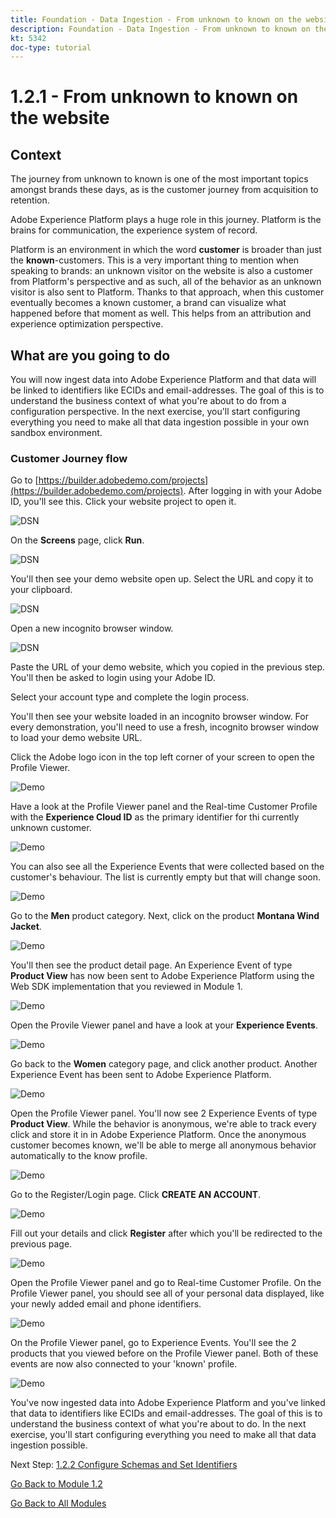 ```yaml
---
title: Foundation - Data Ingestion - From unknown to known on the website
description: Foundation - Data Ingestion - From unknown to known on the website
kt: 5342
doc-type: tutorial
---
```

# 1.2.1 - From unknown to known on the website

## Context

The journey from unknown to known is one of the most important topics amongst brands these days, as is the customer journey from acquisition to retention. 

Adobe Experience Platform plays a huge role in this journey. Platform is the brains for communication, the experience system of record.

Platform is an environment in which the word **customer** is broader than just the **known**-customers. This is a very important thing to mention when speaking to brands: an unknown visitor on the website is also a customer from Platform's perspective and as such, all of the behavior as an unknown visitor is also sent to Platform. Thanks to that approach, when this customer eventually becomes a known customer, a brand can visualize what happened before that moment as well. This helps from an attribution and experience optimization perspective.

## What are you going to do

You will now ingest data into Adobe Experience Platform and that data will be linked to identifiers like ECIDs and email-addresses. The goal of this is to understand the business context of what you're about to do from a configuration perspective. In the next exercise, you'll start configuring everything you need to make all that data ingestion possible in your own sandbox environment.

### Customer Journey flow

Go to [https://builder.adobedemo.com/projects](https://builder.adobedemo.com/projects). After logging in with your Adobe ID, you'll see this. Click your website project to open it.

![DSN](./../../gettingstarted/gettingstarted/images/web8.png)

On the **Screens** page, click **Run**. 

![DSN](../module1.1/images/web2.png)

You'll then see your demo website open up. Select the URL and copy it to your clipboard.

![DSN](./../../gettingstarted/gettingstarted/images/web3.png)

Open a new incognito browser window.

![DSN](./../../gettingstarted/gettingstarted/images/web4.png)

Paste the URL of your demo website, which you copied in the previous step. You'll then be asked to login using your Adobe ID.


Select your account type and complete the login process.


You'll then see your website loaded in an incognito browser window. For every demonstration, you'll need to use a fresh, incognito browser window to load your demo website URL.


Click the Adobe logo icon in the top left corner of your screen to open the Profile Viewer.
  
![Demo](./images/pv1.png)

Have a look at the Profile Viewer panel and the Real-time Customer Profile with the **Experience Cloud ID** as the primary identifier for thi currently unknown customer.
      
![Demo](./images/pv2.png)

You can also see all the Experience Events that were collected based on the customer's behaviour. The list is currently empty but that will change soon.

![Demo](../module1.2/images/pv3.png)

Go to the **Men** product category. Next, click on the product **Montana Wind Jacket**.

![Demo](../module1.2/images/pv4.png)

You'll then see the product detail page. An Experience Event of type **Product View** has now been sent to Adobe Experience Platform using the Web SDK implementation that you reviewed in Module 1. 
  
![Demo](../module1.2/images/pv5.png)
  
Open the Provile Viewer panel and have a look at your **Experience Events**.
  
![Demo](../module1.2/images/pv6.png)
  
Go back to the **Women** category page, and click another product. Another Experience Event has been sent to Adobe Experience Platform. 
  
![Demo](../module1.2/images/pv7.png)
  
Open the Profile Viewer panel. You'll now see 2 Experience Events of type **Product View**. While the behavior is anonymous, we're able to track every click and store it in in Adobe Experience Platform. Once the anonymous customer becomes known, we'll be able to merge all anonymous behavior automatically to the know profile.
  
![Demo](../module1.2/images/pv8.png)

Go to the Register/Login page. Click **CREATE AN ACCOUNT**.
  
![Demo](../module1.2/images/pv9.png)
  
Fill out your details and click **Register** after which you'll be redirected to the previous page. 

![Demo](../module1.2/images/pv10.png)

Open the Profile Viewer panel and go to Real-time Customer Profile. On the Profile Viewer panel, you should see all of your personal data displayed, like your newly added email and phone identifiers.
  
![Demo](../module1.2/images/pv11.png)

On the Profile Viewer panel, go to Experience Events. You'll see the 2 products that you viewed before on the Profile Viewer panel. Both of these events are now also connected to your 'known' profile.

![Demo](../module1.2/images/pv12.png)
  
You've now ingested data into Adobe Experience Platform and you've linked that data to identifiers like ECIDs and email-addresses. The goal of this is to understand the business context of what you're about to do. In the next exercise, you'll start configuring everything you need to make all that data ingestion possible.

Next Step: [1.2.2 Configure Schemas and Set Identifiers](./ex2.md)

[Go Back to Module 1.2](./data-ingestion.md)

[Go Back to All Modules](../../../overview.md)
